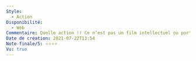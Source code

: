 ```yaml
---
Style:
  - Action
Disponibilité:
  - Web
Commentaire: Quelle action !! Ce n’est pas un film intellectuel ou porté sur le scénario. Le héro ne doit pas sauver le monde ou démanteler une mafia, et c’est ce qui donne au film son intérêt. Mention spéciale à Bob Odenkirk (better call saul) qui est toujours aussi brillant et ajoute une décontraction très appréciable au film. J’ai préféré Nobody à Taken.
Date de création: 2021-07-22T13:54
Note finale/5: ⭐⭐⭐⭐
Vu: true
---
```

